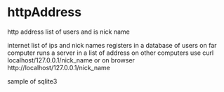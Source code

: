 # httpAddress
http address list of users and is nick name

internet list of ips and nick names registers
in a database of users on far computer
runs a server in a list of address
on other computers use curl localhost/127.0.0.1/nick_name
or on browser http://localhost/127.0.0.1/nick_name

sample of sqlite3 
